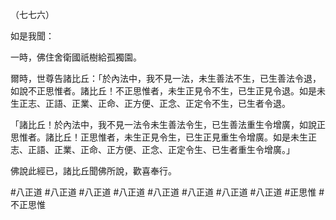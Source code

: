 （七七六）

如是我聞：

一時，佛住舍衛國祇樹給孤獨園。

爾時，世尊告諸比丘：「於內法中，我不見一法，未生善法不生，已生善法令退，如說不正思惟者。諸比丘！不正思惟者，未生正見令不生，已生正見令退。如是未生正志、正語、正業、正命、正方便、正念、正定令不生，已生者令退。

「諸比丘！於內法中，我不見一法令未生善法令生，已生善法重生令增廣，如說正思惟者。諸比丘！正思惟者，未生正見令生，已生正見重生令增廣。如是未生正志、正語、正業、正命、正方便、正念、正定令生、已生者重生令增廣。」

佛說此經已，諸比丘聞佛所說，歡喜奉行。



#八正道
#八正道
#八正道
#八正道
#八正道
#八正道
#八正道
#八正道
#正思惟
#不正思惟
